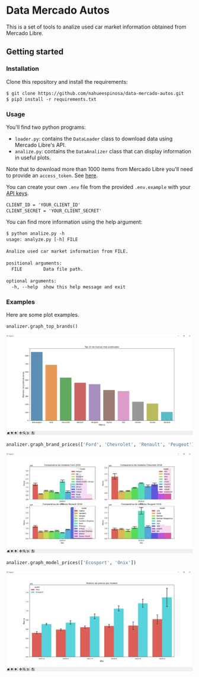 # Data Mercado Autos

This is a set of tools to analize used car market information obtained from Mercado Libre.

## Getting started

### Installation

Clone this repository and install the requirements:

```
$ git clone https://github.com/nahueespinosa/data-mercado-autos.git
$ pip3 install -r requirements.txt
```

### Usage

You'll find two python programs:

- `loader.py`: contains the `DataLoader` class to download data using Mercado Libre's API.
- `analize.py`: contains the `DataAnalizer` class that can display information in useful plots.

Note that to download more than 1000 items from Mercado Libre you'll need to provide an `access_token`. See [here](https://developers.mercadolibre.com.ar/es_ar/autenticacion-y-autorizacion).

You can create your own `.env` file from the provided `.env.example` with your [API keys](https://developers.mercadolibre.com.ar/devcenter/).

```
CLIENT_ID = 'YOUR_CLIENT_ID'
CLIENT_SECRET = 'YOUR_CLIENT_SECRET'
```

You can find more information using the help argument:

```
$ python analize.py -h
usage: analyze.py [-h] FILE

Analize used car market information from FILE.

positional arguments:
  FILE        Data file path.

optional arguments:
  -h, --help  show this help message and exit
```

### Examples

Here are some plot examples.

```python
analizer.graph_top_brands()
```

![Top Brands Plot](images/graph_top_brands.png)

```python
analizer.graph_brand_prices(['Ford', 'Chevrolet', 'Renault', 'Peugeot'], 2018)
```

![Brand Prices Plot](images/graph_brand_prices.png)

```python
analizer.graph_model_prices(['Ecosport', 'Onix'])
```

![Model Prices Plot](images/graph_model_prices.png)